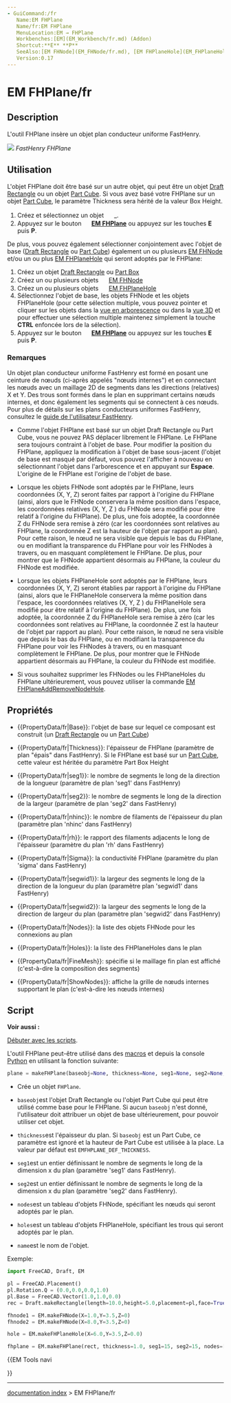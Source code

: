 ```yaml
---
- GuiCommand:/fr
   Name:EM FHPlane
   Name/fr:EM FHPlane
   MenuLocation:EM → FHPlane
   Workbenches:[EM](EM_Workbench/fr.md) (Addon)
   Shortcut:**E** **P**
   SeeAlso:[EM FHNode](EM_FHNode/fr.md), [EM FHPlaneHole](EM_FHPlaneHole/fr.md), [EM FHPlaneAddRemoveNodeHole](EM_FHPlaneAddRemoveNodeHole/fr.md)
   Version:0.17
---
```


# EM FHPlane/fr

## Description

L\'outil FHPlane insère un objet plan conducteur uniforme FastHenry.

![](images/EM_FHPlane_Example.png ) *FastHenry FHPlane*

## Utilisation

L\'objet FHPlane doit être basé sur un autre objet, qui peut être un objet [Draft Rectangle](Draft_Rectangle/fr.md) ou un objet [Part Cube](Part_Box/fr.md). Si vous avez basé votre FHPlane sur un objet [Part Cube](Part_Box/fr.md), le paramètre Thickness sera hérité de la valeur Box Height.

1.  Créez et sélectionnez un objet <img alt="" src=images/Draft_Rectangle.svg  style="width:16px;"> _.
2.  Appuyez sur le bouton **<img src="images/EM_FHPlane.svg" width=16px> [EM FHPlane](EM_FHPlane/fr.md)** ou appuyez sur les touches **E** puis **P**.

De plus, vous pouvez également sélectionner conjointement avec l\'objet de base ([Draft Rectangle](Draft_Rectangle/fr.md) ou [Part Cube](Part_Box/fr.md)) également un ou plusieurs [EM FHNode](EM_FHNode/fr.md) et/ou un ou plus [EM FHPlaneHole](EM_FHPlaneHole/fr.md) qui seront adoptés par le FHPlane:

1.  Créez un objet [Draft Rectangle](Draft_Rectangle/fr.md) ou [Part Box](Part_Box/fr.md)
2.  Créez un ou plusieurs objets <img alt="" src=images/EM_FHNode.svg  style="width:16px;"> [EM FHNode](EM_FHNode/fr.md)
3.  Créez un ou plusieurs objets <img alt="" src=images/EM_FHPlaneHole.svg  style="width:16px;"> [EM FHPlaneHole](EM_FHPlaneHole/fr.md)
4.  Sélectionnez l\'objet de base, les objets FHNode et les objets FHPlaneHole (pour cette sélection multiple, vous pouvez pointer et cliquer sur les objets dans la [vue en arborescence](tree_view/fr.md) ou dans la [vue 3D](3D_view/fr.md) et pour effectuer une sélection multiple maintenez simplement la touche **CTRL** enfoncée lors de la sélection).
5.  Appuyez sur le bouton **<img src="images/_EM_FHPlane.svg" width=16px> [EM FHPlane](EM_FHPlane/fr.md)** ou appuyez sur les touches **E** puis **P**.

### Remarques

Un objet plan conducteur uniforme FastHenry est formé en posant une ceinture de nœuds (ci-après appelés \"nœuds internes\") et en connectant les nœuds avec un maillage 2D de segments dans les directions (relatives) X et Y. Des trous sont formés dans le plan en supprimant certains nœuds internes, et donc également les segments qui se connectent à ces nœuds. Pour plus de détails sur les plans conducteurs uniformes FastHenry, consultez le [guide de l\'utilisateur FastHenry](https://www.fastfieldsolvers.com/documentation.htm).

-   Comme l\'objet FHPlane est basé sur un objet Draft Rectangle ou Part Cube, vous ne pouvez PAS déplacer librement le FHPlane. Le FHPlane sera toujours contraint à l\'objet de base. Pour modifier la position du FHPlane, appliquez la modification à l\'objet de base sous-jacent (l\'objet de base est masqué par défaut, vous pouvez l\'afficher à nouveau en sélectionnant l\'objet dans l\'arborescence et en appuyant sur **Espace**. L\'origine de le FHPlane est l\'origine de l\'objet de base.

-   Lorsque les objets FHNode sont adoptés par le FHPlane, leurs coordonnées (X, Y, Z) seront faites par rapport à l\'origine du FHPlane (ainsi, alors que le FHNode conservera la même position dans l\'espace, les coordonnées relatives (X, Y, Z ) du FHNode sera modifié pour être relatif à l\'origine du FHPlane). De plus, une fois adoptée, la coordonnée Z du FHNode sera remise à zéro (car les coordonnées sont relatives au FHPlane, la coordonnée Z est la hauteur de l\'objet par rapport au plan). Pour cette raison, le nœud ne sera visible que depuis le bas du FHPlane, ou en modifiant la transparence du FHPlane pour voir les FHNodes à travers, ou en masquant complètement le FHPlane. De plus, pour montrer que le FHNode appartient désormais au FHPlane, la couleur du FHNode est modifiée.

-   Lorsque les objets FHPlaneHole sont adoptés par le FHPlane, leurs coordonnées (X, Y, Z) seront établies par rapport à l\'origine du FHPlane (ainsi, alors que le FHPlaneHole conservera la même position dans l\'espace, les coordonnées relatives (X, Y, Z ) du FHPlaneHole sera modifié pour être relatif à l\'origine du FHPlane). De plus, une fois adoptée, la coordonnée Z du FHPlaneHole sera remise à zéro (car les coordonnées sont relatives au FHPlane, la coordonnée Z est la hauteur de l\'objet par rapport au plan). Pour cette raison, le nœud ne sera visible que depuis le bas du FHPlane, ou en modifiant la transparence du FHPlane pour voir les FHNodes à travers, ou en masquant complètement le FHPlane. De plus, pour montrer que le FHNode appartient désormais au FHPlane, la couleur du FHNode est modifiée.

-   Si vous souhaitez supprimer les FHNodes ou les FHPlaneHoles du FHPlane ultérieurement, vous pouvez utiliser la commande [EM FHPlaneAddRemoveNodeHole](EM_FHPlaneAddRemoveNodeHole/fr.md).

## Propriétés

-    {{PropertyData/fr|Base}}: l\'objet de base sur lequel ce composant est construit (un [Draft Rectangle](Draft_Rectangle/fr.md) ou un [Part Cube](Part_Box/fr.md))

-    {{PropertyData/fr|Thickness}}: l\'épaisseur de FHPlane (paramètre de plan \"épais\" dans FastHenry). Si le FHPlane est basé sur un [Part Cube](Part_Box/fr.md), cette valeur est héritée du paramètre Part Box Height

-    {{PropertyData/fr|seg1}}: le nombre de segments le long de la direction de la longueur (paramètre de plan \'seg1\' dans FastHenry)

-    {{PropertyData/fr|seg2}}: le nombre de segments le long de la direction de la largeur (paramètre de plan \'seg2\' dans FastHenry)

-    {{PropertyData/fr|nhinc}}: le nombre de filaments de l\'épaisseur du plan (paramètre plan \'nhinc\' dans FastHenry)

-    {{PropertyData/fr|rh}}: le rapport des filaments adjacents le long de l\'épaisseur (paramètre du plan \'rh\' dans FastHenry)

-    {{PropertyData/fr|Sigma}}: la conductivité FHPlane (paramètre du plan \'sigma\' dans FastHenry)

-    {{PropertyData/fr|segwid1}}: la largeur des segments le long de la direction de la longueur du plan (paramètre plan \'segwid1\' dans FastHenry)

-    {{PropertyData/fr|segwid2}}: la largeur des segments le long de la direction de largeur du plan (paramètre plan \'segwid2\' dans FastHenry)

-    {{PropertyData/fr|Nodes}}: la liste des objets FHNode pour les connexions au plan

-    {{PropertyData/fr|Holes}}: la liste des FHPlaneHoles dans le plan

-    {{PropertyData/fr|FineMesh}}: spécifie si le maillage fin plan est affiché (c\'est-à-dire la composition des segments)

-    {{PropertyData/fr|ShowNodes}}: affiche la grille de nœuds internes supportant le plan (c\'est-à-dire les nœuds internes)

## Script


**Voir aussi :**

[Débuter avec les scripts](FreeCAD_Scripting_Basics/fr.md).

L\'outil FHPlane peut-être utilisé dans des [macros](macros/fr.md) et depuis la console [Python](Python/fr.md) en utilisant la fonction suivante: 
```python
plane = makeFHPlane(baseobj=None, thickness=None, seg1=None, seg2=None, nodes=[], holes=[], name='FHPlane')
```

-   Crée un objet `FHPlane`.

-    `baseobj`est l\'objet Draft Rectangle ou l\'objet Part Cube qui peut être utilisé comme base pour le FHPlane. Si aucun `baseobj` n\'est donné, l\'utilisateur doit attribuer un objet de base ultérieurement, pour pouvoir utiliser cet objet.

-    `thickness`est l\'épaisseur du plan. Si `baseobj` est un Part Cube, ce paramètre est ignoré et la hauteur de Part Cube est utilisée à la place. La valeur par défaut est `EMFHPLANE_DEF_THICKNESS`.

-    `seg1`est un entier définissant le nombre de segments le long de la dimension x du plan (paramètre \'seg1\' dans FastHenry).

-    `seg2`est un entier définissant le nombre de segments le long de la dimension x du plan (paramètre \'seg2\' dans FastHenry).

-    `nodes`est un tableau d\'objets FHNode, spécifiant les nœuds qui seront adoptés par le plan.

-    `holes`est un tableau d\'objets FHPlaneHole, spécifiant les trous qui seront adoptés par le plan.

-    `name`est le nom de l\'objet.

Exemple: 
```python
import FreeCAD, Draft, EM

pl = FreeCAD.Placement()
pl.Rotation.Q = (0.0,0.0,0.0,1.0)
pl.Base = FreeCAD.Vector(1.0,1.0,0.0)
rec = Draft.makeRectangle(length=10.0,height=5.0,placement=pl,face=True,support=None)

fhnode1 = EM.makeFHNode(X=1.0,Y=3.5,Z=0)
fhnode2 = EM.makeFHNode(X=8.0,Y=3.5,Z=0)

hole = EM.makeFHPlaneHole(X=6.0,Y=3.5,Z=0.0)

fhplane = EM.makeFHPlane(rect, thickness=1.0, seg1=15, seg2=15, nodes=[fhnode1, fhnode2], holes=[hole])
```


{{EM Tools navi

}}

---
[documentation index](../README.md) > EM FHPlane/fr
